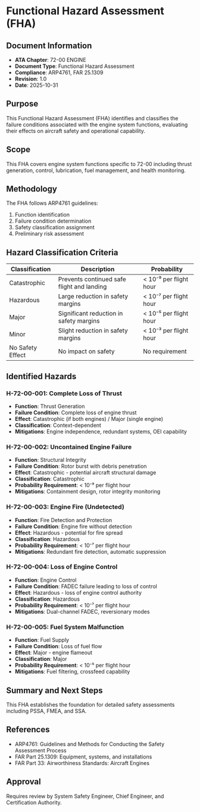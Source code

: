 # Functional Hazard Assessment (FHA)

## Document Information
- **ATA Chapter**: 72-00 ENGINE
- **Document Type**: Functional Hazard Assessment
- **Compliance**: ARP4761, FAR 25.1309
- **Revision**: 1.0
- **Date**: 2025-10-31

## Purpose
This Functional Hazard Assessment (FHA) identifies and classifies the failure conditions associated with the engine system functions, evaluating their effects on aircraft safety and operational capability.

## Scope
This FHA covers engine system functions specific to 72-00 including thrust generation, control, lubrication, fuel management, and health monitoring.

## Methodology
The FHA follows ARP4761 guidelines:
1. Function identification
2. Failure condition determination
3. Safety classification assignment
4. Preliminary risk assessment

## Hazard Classification Criteria

| Classification | Description | Probability |
|----------------|-------------|-------------|
| Catastrophic | Prevents continued safe flight and landing | < 10⁻⁹ per flight hour |
| Hazardous | Large reduction in safety margins | < 10⁻⁷ per flight hour |
| Major | Significant reduction in safety margins | < 10⁻⁵ per flight hour |
| Minor | Slight reduction in safety margins | < 10⁻³ per flight hour |
| No Safety Effect | No impact on safety | No requirement |

## Identified Hazards

### H-72-00-001: Complete Loss of Thrust
- **Function**: Thrust Generation
- **Failure Condition**: Complete loss of engine thrust
- **Effect**: Catastrophic (if both engines) / Major (single engine)
- **Classification**: Context-dependent
- **Mitigations**: Engine independence, redundant systems, OEI capability

### H-72-00-002: Uncontained Engine Failure
- **Function**: Structural Integrity
- **Failure Condition**: Rotor burst with debris penetration
- **Effect**: Catastrophic - potential aircraft structural damage
- **Classification**: Catastrophic
- **Probability Requirement**: < 10⁻⁹ per flight hour
- **Mitigations**: Containment design, rotor integrity monitoring

### H-72-00-003: Engine Fire (Undetected)
- **Function**: Fire Detection and Protection
- **Failure Condition**: Engine fire without detection
- **Effect**: Hazardous - potential for fire spread
- **Classification**: Hazardous
- **Probability Requirement**: < 10⁻⁷ per flight hour
- **Mitigations**: Redundant fire detection, automatic suppression

### H-72-00-004: Loss of Engine Control
- **Function**: Engine Control
- **Failure Condition**: FADEC failure leading to loss of control
- **Effect**: Hazardous - loss of engine control authority
- **Classification**: Hazardous
- **Probability Requirement**: < 10⁻⁷ per flight hour
- **Mitigations**: Dual-channel FADEC, reversionary modes

### H-72-00-005: Fuel System Malfunction
- **Function**: Fuel Supply
- **Failure Condition**: Loss of fuel flow
- **Effect**: Major - engine flameout
- **Classification**: Major
- **Probability Requirement**: < 10⁻⁵ per flight hour
- **Mitigations**: Fuel filtering, crossfeed capability

## Summary and Next Steps
This FHA establishes the foundation for detailed safety assessments including PSSA, FMEA, and SSA.

## References
- ARP4761: Guidelines and Methods for Conducting the Safety Assessment Process
- FAR Part 25.1309: Equipment, systems, and installations
- FAR Part 33: Airworthiness Standards: Aircraft Engines

## Approval
Requires review by System Safety Engineer, Chief Engineer, and Certification Authority.

